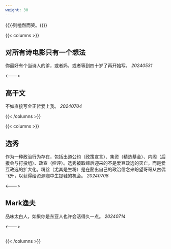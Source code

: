 ```yaml
---
weight: 30
---
```


{{<card>}}则嗑然而笑。{{</card>}}



{{< columns >}}
## 对所有诗电影只有一个想法

你最好有个当诗人的爹，或者妈，或者等到四十岁了再开始写。
*20240531*

<--->


## 高干文

不如直接写金正哲爱上我。
*20240704*

{{< /columns >}}



{{< columns >}}
## 选秀

作为一种政治行为存在，包括出道公约（政策宣言）、集资（精选基金）、内阁（后援会与打投组）、政宣（控评）。选秀被取缔后迎来的不是爱豆政选的灭亡，而是爱豆政选的扩大化。粉丝（尤其是生粉）是在豁出自己的政治信念来盼望哥哥从古偶飞升，以获得给资源咖中生提鞋的机会。
*20240708*

<--->


## Mark渔夫
品味太白人，如果你是东亚人也许会活得久一点。
*20240714*


<--->

## 

{{< /columns >}}
